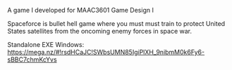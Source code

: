 A game I developed for MAAC3601 Game Design I

Spaceforce is bullet hell game where you must must train to protect United States satellites from the oncoming enemy forces in space war.

Standalone EXE
Windows: https://mega.nz/#!rsdHCaJC!SWbsUMN85IgiPlXH_9nibmM0k6Fy6-sBBC7chmKcYvs
